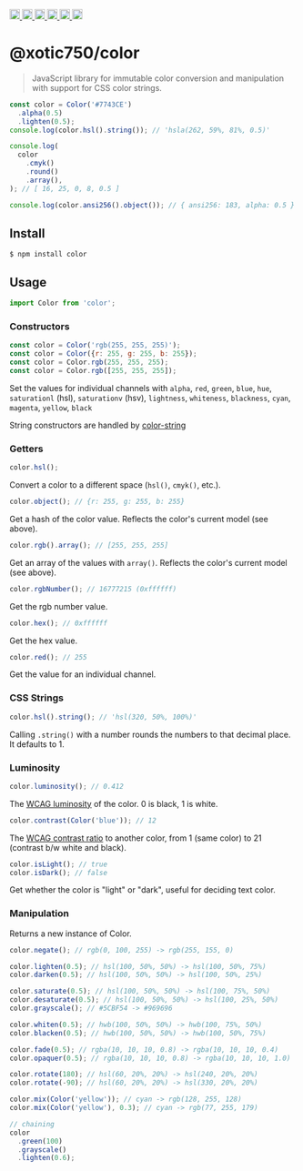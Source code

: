 <a
  href="https://travis-ci.org/Xotic750/color"
  title="Travis status">
<img
  src="https://travis-ci.org/Xotic750/@xotic750/color.svg?branch=master"
  alt="Travis status" height="18">
</a>
<a
  href="https://david-dm.org/Xotic750/@xotic750/color"
  title="Dependency status">
<img src="https://david-dm.org/Xotic750/@xotic750/color/status.svg"
  alt="Dependency status" height="18"/>
</a>
<a
  href="https://david-dm.org/Xotic750/@xotic750/color?type=dev"
  title="devDependency status">
<img src="https://david-dm.org/Xotic750/@xotic750/color/dev-status.svg"
  alt="devDependency status" height="18"/>
</a>
<a
  href="https://badge.fury.io/js/%40xotic750%2color"
  title="npm version">
<img src="https://badge.fury.io/js/%40xotic750%2color.svg"
  alt="npm version" height="18">
</a>
<a
  href="https://www.jsdelivr.com/package/npm/@xotic750/color"
  title="jsDelivr hits">
<img src="https://data.jsdelivr.com/v1/package/npm/@xotic750/color/badge?style=rounded"
  alt="jsDelivr hits" height="18">
</a>
<a
  href="https://bettercodehub.com/results/Xotic750/color"
  title="bettercodehub score">
<img src="https://bettercodehub.com/edge/badge/Xotic750/color?branch=master"
  alt="bettercodehub score" height="18">
</a>

# @xotic750/color

> JavaScript library for immutable color conversion and manipulation with support for CSS color strings.

```js
const color = Color('#7743CE')
  .alpha(0.5)
  .lighten(0.5);
console.log(color.hsl().string()); // 'hsla(262, 59%, 81%, 0.5)'

console.log(
  color
    .cmyk()
    .round()
    .array(),
); // [ 16, 25, 0, 8, 0.5 ]

console.log(color.ansi256().object()); // { ansi256: 183, alpha: 0.5 }
```

## Install

```console
$ npm install color
```

## Usage

```js
import Color from 'color';
```

### Constructors

```js
const color = Color('rgb(255, 255, 255)');
const color = Color({r: 255, g: 255, b: 255});
const color = Color.rgb(255, 255, 255);
const color = Color.rgb([255, 255, 255]);
```

Set the values for individual channels with `alpha`, `red`, `green`, `blue`, `hue`, `saturationl` (hsl), `saturationv` (hsv), `lightness`, `whiteness`, `blackness`, `cyan`, `magenta`, `yellow`, `black`

String constructors are handled by [color-string](https://www.npmjs.com/package/color-string)

### Getters

```js
color.hsl();
```

Convert a color to a different space (`hsl()`, `cmyk()`, etc.).

```js
color.object(); // {r: 255, g: 255, b: 255}
```

Get a hash of the color value. Reflects the color's current model (see above).

```js
color.rgb().array(); // [255, 255, 255]
```

Get an array of the values with `array()`. Reflects the color's current model (see above).

```js
color.rgbNumber(); // 16777215 (0xffffff)
```

Get the rgb number value.

```js
color.hex(); // 0xffffff
```

Get the hex value.

```js
color.red(); // 255
```

Get the value for an individual channel.

### CSS Strings

```js
color.hsl().string(); // 'hsl(320, 50%, 100%)'
```

Calling `.string()` with a number rounds the numbers to that decimal place. It defaults to 1.

### Luminosity

```js
color.luminosity(); // 0.412
```

The [WCAG luminosity](http://www.w3.org/TR/WCAG20/#relativeluminancedef) of the color. 0 is black, 1 is white.

```js
color.contrast(Color('blue')); // 12
```

The [WCAG contrast ratio](http://www.w3.org/TR/WCAG20/#contrast-ratiodef) to another color, from 1 (same color) to 21 (contrast b/w white and black).

```js
color.isLight(); // true
color.isDark(); // false
```

Get whether the color is "light" or "dark", useful for deciding text color.

### Manipulation

Returns a new instance of Color.

```js
color.negate(); // rgb(0, 100, 255) -> rgb(255, 155, 0)

color.lighten(0.5); // hsl(100, 50%, 50%) -> hsl(100, 50%, 75%)
color.darken(0.5); // hsl(100, 50%, 50%) -> hsl(100, 50%, 25%)

color.saturate(0.5); // hsl(100, 50%, 50%) -> hsl(100, 75%, 50%)
color.desaturate(0.5); // hsl(100, 50%, 50%) -> hsl(100, 25%, 50%)
color.grayscale(); // #5CBF54 -> #969696

color.whiten(0.5); // hwb(100, 50%, 50%) -> hwb(100, 75%, 50%)
color.blacken(0.5); // hwb(100, 50%, 50%) -> hwb(100, 50%, 75%)

color.fade(0.5); // rgba(10, 10, 10, 0.8) -> rgba(10, 10, 10, 0.4)
color.opaquer(0.5); // rgba(10, 10, 10, 0.8) -> rgba(10, 10, 10, 1.0)

color.rotate(180); // hsl(60, 20%, 20%) -> hsl(240, 20%, 20%)
color.rotate(-90); // hsl(60, 20%, 20%) -> hsl(330, 20%, 20%)

color.mix(Color('yellow')); // cyan -> rgb(128, 255, 128)
color.mix(Color('yellow'), 0.3); // cyan -> rgb(77, 255, 179)

// chaining
color
  .green(100)
  .grayscale()
  .lighten(0.6);
```
